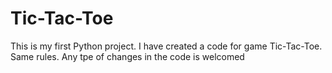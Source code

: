 # Tic-Tac-Toe
This is my first Python project. I have created a code for game Tic-Tac-Toe. Same rules.
Any tpe of changes in the code is welcomed
